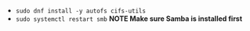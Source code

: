 * `sudo dnf install -y autofs cifs-utils`
* `sudo systemctl restart smb` **NOTE Make sure Samba is installed first**
